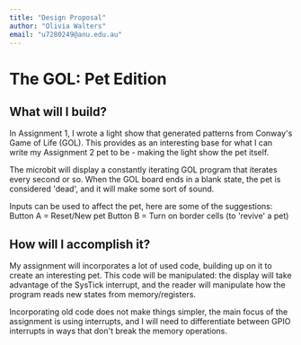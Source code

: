 ```yaml
---
title: "Design Proposal"
author: "Olivia Walters"
email: "u7280249@anu.edu.au"
---
```


# The GOL: Pet Edition

## What will I build?

In Assignment 1, I wrote a light show that generated patterns from Conway's Game of Life (GOL). This provides as an interesting base for what I can write my Assignment 2 pet to be - making the light show the pet itself.

The microbit will display a constantly iterating GOL program that iterates every second or so. When the GOL board ends in a blank state, the pet is considered 'dead', and it will make some sort of sound.

Inputs can be used to affect the pet, here are some of the suggestions:
Button A = Reset/New pet
Button B = Turn on border cells (to 'revive' a pet)

## How will I accomplish it?

My assignment will incorporates a lot of used code, building up on it to create an interesting pet. This code will be manipulated: the display will take advantage of the SysTick interrupt, and the reader will manipulate how the program reads new states from memory/registers.

Incorporating old code does not make things simpler, the main focus of the assignment is using interrupts, and I will need to differentiate between GPIO interrupts in ways that don't break the memory operations.